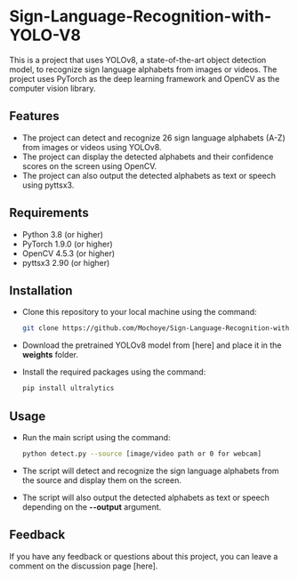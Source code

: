 # Sign-Language-Recognition-with-YOLO-V8

This is a project that uses YOLOv8, a state-of-the-art object detection model, to recognize sign language alphabets from images or videos. The project uses PyTorch as the deep learning framework and OpenCV as the computer vision library.

## Features

- The project can detect and recognize 26 sign language alphabets (A-Z) from images or videos using YOLOv8.
- The project can display the detected alphabets and their confidence scores on the screen using OpenCV.
- The project can also output the detected alphabets as text or speech using pyttsx3.

## Requirements

- Python 3.8 (or higher)
- PyTorch 1.9.0 (or higher)
- OpenCV 4.5.3 (or higher)
- pyttsx3 2.90 (or higher)

## Installation

- Clone this repository to your local machine using the command:

    ```bash
    git clone https://github.com/Mochoye/Sign-Language-Recognition-with-YOLO-V8.git
    ```

- Download the pretrained YOLOv8 model from [here] and place it in the **weights** folder.
- Install the required packages using the command:

    ```bash
    pip install ultralytics 
    ```

## Usage

- Run the main script using the command:

    ```bash
    python detect.py --source [image/video path or 0 for webcam]
    ```

- The script will detect and recognize the sign language alphabets from the source and display them on the screen.
- The script will also output the detected alphabets as text or speech depending on the **--output** argument.


## Feedback

If you have any feedback or questions about this project, you can leave a comment on the discussion page [here].
